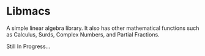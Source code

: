 # Libmacs

A simple linear algebra library. It also has other mathematical functions such as Calculus, Surds, Complex Numbers, and Partial Fractions.

Still In Progress...
